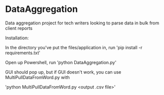 # DataAggregation
Data aggregation project for tech writers looking to parse data in bulk from client reports


Installation:

In the directory you've put the files/application in, run 'pip install -r requirements.txt' 


Open up Powershell, run 'python DataAggregation.py' 


GUI should pop up, but if GUI doesn't work, you can use MultiPullDataFromWord.py with

'python MultiPullDataFromWord.py <full documents files here> <output .csv file>'
